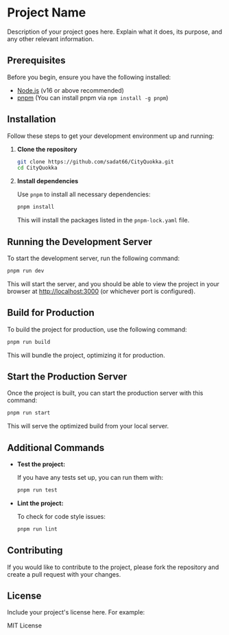 
# Project Name

Description of your project goes here. Explain what it does, its purpose, and any other relevant information.

## Prerequisites

Before you begin, ensure you have the following installed:

- [Node.js](https://nodejs.org/) (v16 or above recommended)
- [pnpm](https://pnpm.io/) (You can install pnpm via `npm install -g pnpm`)

## Installation

Follow these steps to get your development environment up and running:

1. **Clone the repository**

   ```bash
   git clone https://github.com/sadat66/CityQuokka.git
   cd CityQuokka
   ```

2. **Install dependencies**

   Use `pnpm` to install all necessary dependencies:

   ```bash
   pnpm install
   ```

   This will install the packages listed in the `pnpm-lock.yaml` file.

## Running the Development Server

To start the development server, run the following command:

```bash
pnpm run dev
```

This will start the server, and you should be able to view the project in your browser at [http://localhost:3000](http://localhost:3000) (or whichever port is configured).

## Build for Production

To build the project for production, use the following command:

```bash
pnpm run build
```

This will bundle the project, optimizing it for production.

## Start the Production Server

Once the project is built, you can start the production server with this command:

```bash
pnpm run start
```

This will serve the optimized build from your local server.

## Additional Commands

- **Test the project:**

  If you have any tests set up, you can run them with:

  ```bash
  pnpm run test
  ```

- **Lint the project:**

  To check for code style issues:

  ```bash
  pnpm run lint
  ```

## Contributing

If you would like to contribute to the project, please fork the repository and create a pull request with your changes.

## License

Include your project's license here. For example:

MIT License
